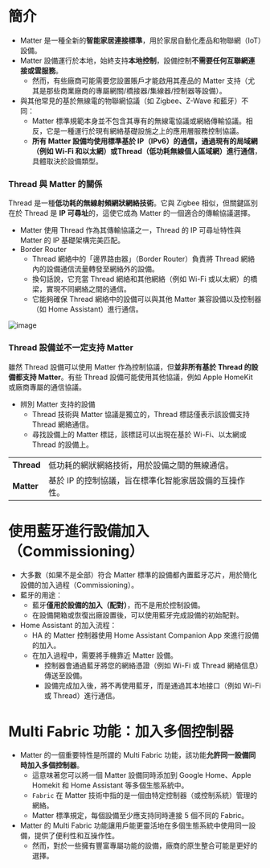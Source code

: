 # 簡介
- Matter 是一種全新的**智能家居連接標準**，用於家居自動化產品和物聯網（IoT）設備。
- Matter 設備運行於本地，始終支持**本地控制**，設備控制**不需要任何互聯網連接或雲服務**。
  - 然而，有些廠商可能需要您設置賬戶才能啟用其產品的 Matter 支持（尤其是那些商業廠商的專屬網關/橋接器/集線器/控制器等設備）。
- 與其他常見的基於無線電的物聯網協議（如 Zigbee、Z-Wave 和藍牙）不同：
  - Matter 標準規範本身並不包含其專有的無線電協議或網絡傳輸協議。相反，它是一種運行於現有網絡基礎設施之上的應用層服務控制協議。
  - **所有 Matter 設備均使用標準基於 IP（IPv6）的通信，通過現有的局域網（例如 Wi-Fi 和以太網）或Thread（低功耗無線個人區域網）進行通信**，具體取決於設備類型。
 
### Thread 與 Matter 的關係
Thread 是一種**低功耗的無線射頻網狀網絡技術**。它與 Zigbee 相似，但關鍵區別在於 Thread 是 **IP 可尋址**的，這使它成為 Matter 的一個適合的傳輸協議選擇。
- Matter 使用 Thread 作為其傳輸協議之一，Thread 的 IP 可尋址特性與 Matter 的 IP 基礎架構完美匹配。
- Border Router
  - Thread 網絡中的「邊界路由器」（Border Router）負責將 Thread 網絡內的設備通信流量轉發至網絡外的設備。
  - 換句話說，它充當 Thread 網絡和其他網絡（例如 Wi-Fi 或以太網）的橋梁，實現不同網絡之間的通信。
  - 它能夠確保 Thread 網絡中的設備可以與其他 Matter 兼容設備以及控制器（如 Home Assistant）進行通信。

![image](https://www.home-assistant.io/images/integrations/matter/matter_thread_infographic.png)

### Thread 設備並不一定支持 Matter
雖然 Thread 設備可以使用 Matter 作為控制協議，但**並非所有基於 Thread 的設備都支持 Matter**。有些 Thread 設備可能使用其他協議，例如 Apple HomeKit 或廠商專屬的通信協議。
- 辨別 Matter 支持的設備
  - Thread 技術與 Matter 協議是獨立的，Thread 標誌僅表示該設備支持 Thread 網絡通信。
  - 尋找設備上的 Matter 標誌，該標誌可以出現在基於 Wi-Fi、以太網或 Thread 的設備上。
<table>
  <tr>
    <td><b>Thread</b></td>
    <td>低功耗的網狀網絡技術，用於設備之間的無線通信。</td>
  </tr>
  <tr>
    <td><b>Matter</b></td>
    <td>基於 IP 的控制協議，旨在標準化智能家居設備的互操作性。</td>
  </tr>
</table>

# 使用藍牙進行設備加入（Commissioning）
- 大多數（如果不是全部）符合 Matter 標準的設備都內置藍牙芯片，用於簡化設備的加入過程（Commissioning）。
- 藍牙的用途：
  - 藍牙**僅用於設備的加入（配對）**，而不是用於控制設備。
  - 在設備開箱或恢復出廠設置後，可以使用藍牙完成設備的初始配對。
- Home Assistant 的加入流程：
  - HA 的 Matter 控制器使用 Home Assistant Companion App 來進行設備的加入。
  - 在加入過程中，需要將手機靠近 Matter 設備。
    - 控制器會通過藍牙將您的網絡憑證（例如 Wi-Fi 或 Thread 網絡信息）傳送至設備。
    - 設備完成加入後，將不再使用藍牙，而是通過其本地接口（例如 Wi-Fi 或 Thread）進行通信。

# Multi Fabric 功能：加入多個控制器
- Matter 的一個重要特性是所謂的 Multi Fabric 功能，該功能**允許同一設備同時加入多個控制器**。
  - 這意味著您可以將一個 Matter 設備同時添加到 Google Home、Apple Homekit 和 Home Assistant 等多個生態系統中。
  - `Fabric` 在 Matter 技術中指的是一個由特定控制器（或控制系統）管理的網絡。
  - Matter 標準規定，每個設備至少應支持同時連接 5 個不同的 Fabric。
- Matter 的 Multi Fabric 功能讓用戶能更靈活地在多個生態系統中使用同一設備，提供了便利性和互操作性。
  - 然而，對於一些擁有豐富專屬功能的設備，廠商的原生整合可能是更好的選擇。
